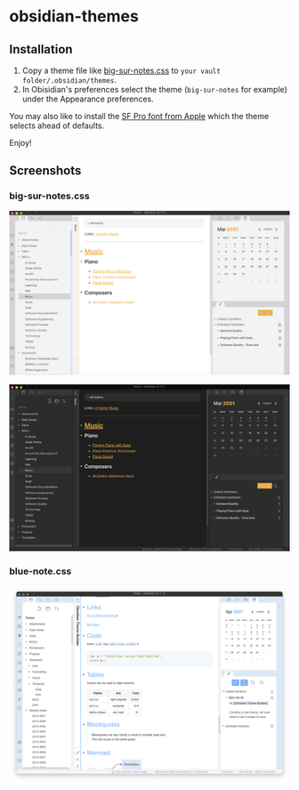 # obsidian-themes

## Installation

1. Copy a theme file like [big-sur-notes.css](/big-sur-notes.css) to `your vault folder/.obsidian/themes`.
2. In Obisidian's preferences select the theme (`big-sur-notes` for example) under the Appearance preferences.

You may also like to install the [SF Pro font from Apple](https://developer.apple.com/fonts/) which the theme selects ahead of defaults.

Enjoy!

## Screenshots

### big-sur-notes.css

![Light Screenshot](/Screenshot-notes-light.png?raw=true "Light")

![Dark Screenshot](/Screenshot-notes-dark.png?raw=true "Dark")

### blue-note.css

![Light Screenshot](/Screenshot-blue-note-light.png?raw=true "Light")

